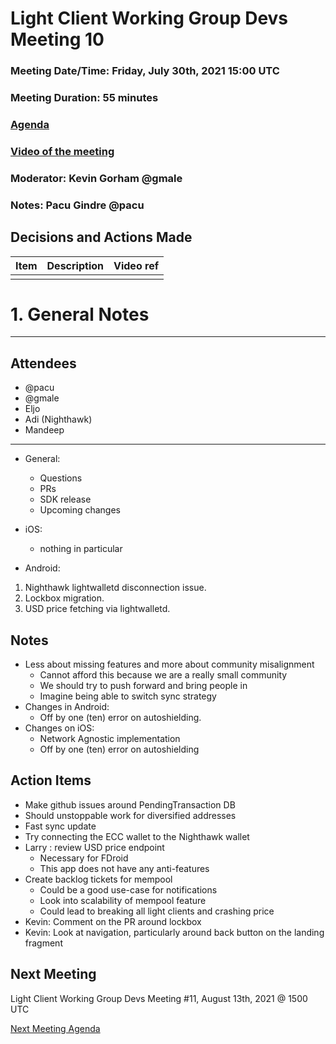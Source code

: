 # Light Client Working Group Devs Meeting 10
### Meeting Date/Time: Friday, July 30th, 2021 15:00 UTC
### Meeting Duration: 55 minutes
### [Agenda](https://github.com/zcash/lcwg/issues/17)
### [Video of the meeting](not-recorded)
### Moderator: Kevin Gorham @gmale
### Notes: Pacu Gindre @pacu

## Decisions and Actions Made
| Item | Description | Video ref |
| ------------- | ----------- | --------- |
| | ||

# 1. General Notes
-------------------------------------------
## Attendees
- @pacu
- @gmale
- Eljo
- Adi (Nighthawk)
- Mandeep 
---------------------------------------

- General:
  - Questions
  - PRs
  - SDK release
  - Upcoming changes


- iOS:
  - nothing in particular 

- Android:
1. Nighthawk lightwalletd disconnection issue.
2. Lockbox migration.
3. USD price fetching via lightwalletd.

## Notes
- Less about missing features and more about community misalignment
  - Cannot afford this because we are a really small community
  - We should try to push forward and bring people in
  - Imagine being able to switch sync strategy
- Changes in Android:
  - Off by one (ten) error on autoshielding.
- Changes on iOS:
  - Network Agnostic implementation
  - Off by one (ten) error on autoshielding

## Action Items
- Make github issues around PendingTransaction DB
- Should unstoppable work for diversified addresses
- Fast sync update
- Try connecting the ECC wallet to the Nighthawk wallet
- Larry : review USD price endpoint
  - Necessary for FDroid
  - This app does not have any anti-features
- Create backlog tickets for mempool
  - Could be a good use-case for notifications
  - Look into scalability of mempool feature
  - Could lead to breaking all light clients and crashing price
- Kevin: Comment on the PR around lockbox
- Kevin: Look at navigation, particularly around back button on the landing fragment


## Next Meeting
Light Client Working Group Devs Meeting #11, August 13th, 2021 @ 1500 UTC

[Next Meeting Agenda](https://github.com/zcash/lcwg/issues/TKTKTK)

